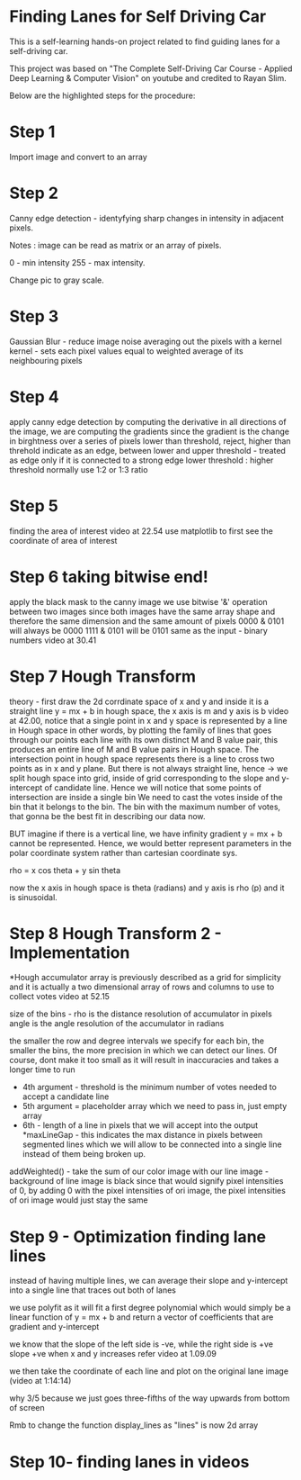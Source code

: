 # Finding Lanes for Self Driving Car
This is a self-learning hands-on project related to find guiding lanes for a self-driving car.  

This project was based on "The Complete Self-Driving Car Course - Applied Deep Learning & Computer Vision" on youtube and credited to Rayan Slim. 

Below are the highlighted steps for the procedure:

# Step 1
Import image and convert to an array

# Step 2
Canny edge detection - identyfying sharp changes in intensity in adjacent pixels.

Notes : image can be read as matrix or an array of pixels.

0 - min intensity 255 - max intensity.

Change pic to gray scale.

# Step 3
Gaussian Blur - reduce image noise
averaging out the pixels with a kernel
kernel - sets each pixel values equal to weighted average of its neighbouring pixels

# Step 4
apply canny edge detection
by computing the derivative in all directions of the image, we are computing the gradients
since the gradient is the change in birghtness over a series of pixels
lower than threshold, reject, higher than threhold indicate as an edge, between lower and upper threshold - treated as edge only if it is connected to a strong edge
lower threshold : higher threshold normally use 1:2 or 1:3 ratio

# Step 5
finding the area of interest  video at 22.54
use matplotlib to first see the coordinate of area of interest


# Step 6 taking bitwise end!
apply the black mask to the canny image
we use bitwise '&' operation between two images
since both images have the same array shape and therefore
the same dimension and the same amount of pixels
0000 & 0101 will always be 0000
1111 & 0101 will be  0101 same as the input - binary numbers video at 30.41

# Step 7 Hough Transform
theory - first draw the 2d corrdinate space of x and y and inside it is a straight line
y = mx + b
in hough space, the x axis is m and y axis is b
video at 42.00, notice that a single point in x and y space is represented 
by a line in Hough space
in other words, by plotting the family of lines that goes through our points
each line with its own distinct M and B value pair, this produces an entire line of
M and B value pairs in Hough space.
The intersection point in hough space represents there is a line to cross
two points as in x and y plane. 
But there is not always straight line, hence ->
we split hough space into grid, inside of grid corresponding to the slope
and y- intercept of candidate line.
Hence we will notice that some points of intersection are inside a single bin
We need to cast the votes inside of the bin that it belongs to the bin.
The bin with the maximum number of votes, that gonna be the best fit in describing
our data now. 

BUT imagine if there is a vertical line, we have infinity gradient
y = mx + b cannot be represented. Hence, we would better represent parameters
in the polar coordinate system rather than cartesian coordinate sys. 

rho = x cos theta + y sin theta

now the x axis in hough space is theta (radians) and y axis is rho (p)
and it is sinusoidal. 

# Step 8 Hough Transform 2 - Implementation
*Hough accumulator array is previously described as a grid for simplicity
and it is actually a two dimensional array of rows and columns to use to collect votes
 video at 52.15

size of the bins - rho is the distance resolution of accumulator in pixels
angle is the angle resolution of the accumulator in radians 

the smaller the row and degree intervals we specify for each bin, the smaller the bins, 
the more precision in which we can detect our lines. Of course, dont make it too
small as it will result in inaccuracies and takes a longer time to run


* 4th argument - threshold is the minimum number of votes needed to accept a candidate line
* 5th argument = placeholder array which we need to pass in, just empty array
* 6th - length of a line in pixels that we will accept into the output
*maxLineGap - this indicates the max distance in pixels between segmented lines
		which we will allow to be connected into a single line instead of them being broken up. 

addWeighted() - take the sum of our color image with our line image
			- background of line image is black since that would signify pixel intensities
			 	of 0, by adding 0 with the pixel intensities of ori image, the pixel
			 	intensities of ori image would just stay the same


# Step 9 - Optimization finding lane lines
instead of having multiple lines, we can average their slope and y-intercept
into a single line that traces out both of lanes

we use polyfit as it will fit a first degree polynomial which would simply be a
linear function of y = mx + b and return a vector of coefficients that are gradient and y-intercept

we know that the slope of the left side is -ve, while the right side is +ve
   slope +ve when x and y increases refer video at 1.09.09


we then take the coordinate of each line and plot on the original lane image (video at 1:14:14)

why 3/5 because we just goes three-fifths of the way upwards from bottom of screen

Rmb to change the function display_lines as "lines" is now 2d array

# Step 10- finding lanes in videos


